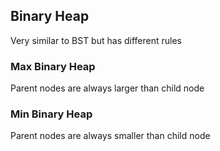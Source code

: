 ## Binary Heap
Very similar to BST but has different rules

### Max Binary Heap
Parent nodes are always larger than child node

### Min Binary Heap
Parent nodes are always smaller than child node